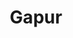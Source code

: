 ---
title: Gapur
github: https://github.com/Gapur
mode: light
transition: 1s
score: 87.1
archetype:
- Little Bit of Everything
---